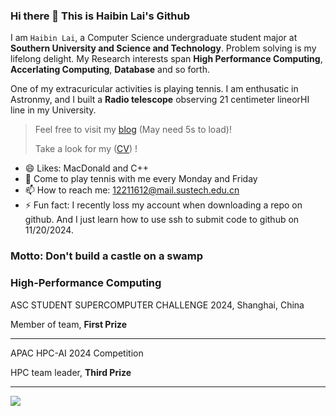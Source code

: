 ### Hi there 👋 This is Haibin Lai's Github

I am `Haibin Lai`,  a Computer Science undergraduate student major at **Southern University and Science and Technology**. Problem solving is my lifelong delight. My Research interests span **High Performance Computing**, **Accerlating Computing**, **Database** and so forth. 

One of my extracuricular activities is playing tennis. I am enthusatic in Astronmy, and I built a **Radio telescope** observing 21 centimeter lineorHI line in my University.

> Feel free to visit my [blog](https://www.haibinlaiblog.top/) (May need 5s to load)!
>
> Take a look for my ([CV](https://haibinlai.github.io/File.github.io/Haibin_CV_250212.pdf)) !

- 😄 Likes: MacDonald and C++
- 💬 Come to play tennis with me every Monday and Friday
- 📫 How to reach me: 12211612@mail.sustech.edu.cn
- ⚡ Fun fact:  I recently loss my account when downloading a repo on github. And I just learn how to use ssh to submit code to github on 11/20/2024.


### Motto: Don't build a castle on a swamp

### High-Performance Computing

ASC STUDENT SUPERCOMPUTER CHALLENGE 2024, Shanghai, China

Member of team, **First Prize**

---

APAC HPC-AI 2024 Competition

HPC team leader, **Third Prize**


---




<a href="https://github.com/HaibinLai">
  <img src="https://github-readme-stats.vercel.app/api?username=HaibinLai&show_icons=true&hide_border=true" />
</a>

<!--
[![My Skills](https://skillicons.dev/icons?i=c,cpp,rust,py,java,latex,opencv,postgres,pytorch,docker,grafana,prometheus,vue,linux,git)](https://skillicons.dev)
-/->

<!--

<a href="https://github.com/Laihb1106205841">
  <img src="https://github-readme-stats.vercel.app/api?username=Laihb1106205841&show_icons=true&hide_border=true" />
</a>

<!--
[![Top Langs](https://blog-1327458544.cos.ap-guangzhou.myqcloud.com/New/-JavaScript-black)](https://github.com/Laihb1106205841/github-readme-stats)
[![JavaScript](https://blog-1327458544.cos.ap-guangzhou.myqcloud.com/New/-HTML5-E34F26)](https://github.com/BRdhanani) 
[![HTML5](https://blog-1327458544.cos.ap-guangzhou.myqcloud.com/New/-CSS3-1572B6)](https://github.com/BRdhanani) 
[![CSS3](https://blog-1327458544.cos.ap-guangzhou.myqcloud.com/New/-Bootstrap-563D7C)](https://github.com/BRdhanani) 
[![Bootstrap](https://blog-1327458544.cos.ap-guangzhou.myqcloud.com/New/-Docker-black)](https://github.com/BRdhanani) 

[![Docker](https://blog-1327458544.cos.ap-guangzhou.myqcloud.com/New/-MySQL-black)](https://github.com/BRdhanani) 

[![MySQL](https://blog-1327458544.cos.ap-guangzhou.myqcloud.com/New/-Git-black)](https://github.com/BRdhanani)
[![Git](undefined)](https://github.com/BRdhanani) 


-/->






<!--
**Laihb1106205841/Laihb1106205841** is a ✨ _special_ ✨ repository because its `README.md` (this file) appears on your GitHub profile.

Here are some ideas to get you started:
![Dusai's GitHub stats](undefined)

-->
